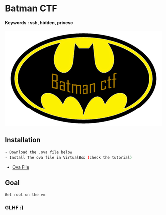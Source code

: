 # Batman CTF
#### Keywords : ssh, hidden, privesc

![](hidden2.png)


## Installation

```sh
- Download the .ova file below
- Install The ova file in VirtualBox (check the tutorial)
```
* [Ova File](https://mega.nz/file/kpwkmZgS#kOv6_clUv1KklVh4vw1TqPAFzMb2tIAdPxbS279rpFU)

## Goal

```sh
Get root on the vm
```

### GLHF :)
